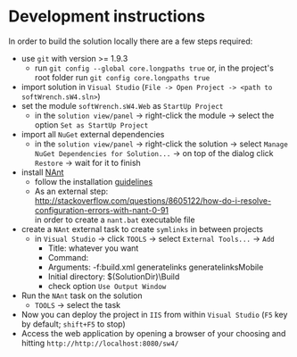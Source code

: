 # Development instructions

In order to build the solution locally there are a few steps required:
- use `git` with version >= 1.9.3
  - run `git config --global core.longpaths true` or, in the project's root folder run `git config core.longpaths true`
- import solution in `Visual Studio` (`File -> Open Project -> <path to softWrench.sW4.sln>`)
- set the module `softWrench.sW4.Web` as `StartUp Project`  
  - in the `solution view/panel` -> right-click the module -> select the option `Set as StartUp Project`
- import all `NuGet` external dependencies
  - in the `solution view/panel` -> right-click the solution -> select `Manage NuGet Dependencies for Solution...` -> 
  on top of the dialog click `Restore` -> wait for it to finish
- install [NAnt](http://nant.sourceforge.net/)
  - follow the installation [guidelines](http://nant.sourceforge.net/release/latest/help/introduction/installation.html)
  - As an external step: http://stackoverflow.com/questions/8605122/how-do-i-resolve-configuration-errors-with-nant-0-91  
  in order to create a `nant.bat` executable file
- create a `NAnt` external task to create `symlinks` in between projects  
  - in `Visual Studio` -> click `TOOLS` -> select `External Tools...` -> `Add`
    - Title: whatever you want
    - Command: <path to nant.bat>
    - Arguments: -f:build.xml generatelinks generatelinksMobile
    - Initial directory: $(SolutionDir)\Build
    - check option `Use Output Window`
- Run the `NAnt` task on the solution
  - `TOOLS` -> select the task
- Now you can deploy the project in `IIS` from within `Visual Studio` (`F5` key by default; `shift+F5` to stop)
- Access the web application by opening a browser of your choosing and hitting `http://http://localhost:8080/sw4/`
  
